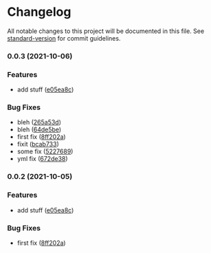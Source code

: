# Changelog

All notable changes to this project will be documented in this file. See [standard-version](https://github.com/conventional-changelog/standard-version) for commit guidelines.

### 0.0.3 (2021-10-06)


### Features

* add stuff ([e05ea8c](https://github.com/achung89-kryptowire/standard-version-nestjs/commit/e05ea8c4db64eef3f1e4f681b40a8c965dc254c8))


### Bug Fixes

* bleh ([265a53d](https://github.com/achung89-kryptowire/standard-version-nestjs/commit/265a53df731be14b5e5fb71fd1eeb7b6a0e5f565))
* bleh ([64de5be](https://github.com/achung89-kryptowire/standard-version-nestjs/commit/64de5be21897efbdad2ad0a7a84dbcc1c5ea1f18))
* first fix ([8ff202a](https://github.com/achung89-kryptowire/standard-version-nestjs/commit/8ff202af9ce80673e0ab1d87abe6a3003de5b93a))
* fixit ([bcab733](https://github.com/achung89-kryptowire/standard-version-nestjs/commit/bcab73335248379e4de5af5b4ec5e6ea5829cde2))
* some fix ([5227689](https://github.com/achung89-kryptowire/standard-version-nestjs/commit/5227689c1867600f9554ba059e5959eaaede3204))
* yml fix ([672de38](https://github.com/achung89-kryptowire/standard-version-nestjs/commit/672de38aec7f49a72f8c792f57a337e4e33dd3e2))

### 0.0.2 (2021-10-05)


### Features

* add stuff ([e05ea8c](https://github.com/achung89-kryptowire/standard-version-nestjs/commit/e05ea8c4db64eef3f1e4f681b40a8c965dc254c8))


### Bug Fixes

* first fix ([8ff202a](https://github.com/achung89-kryptowire/standard-version-nestjs/commit/8ff202af9ce80673e0ab1d87abe6a3003de5b93a))
